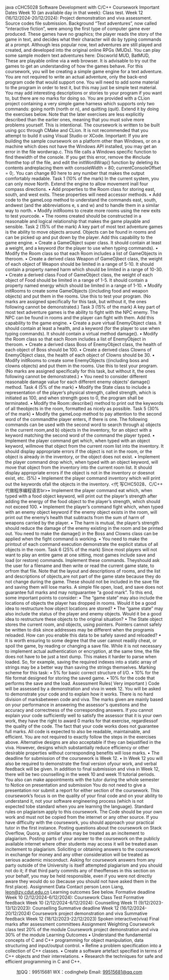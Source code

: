 java cCHC5028 Software Development with
C/C++
Coursework
Important Dates
Week 10 (an available day in that week): Class test.
Week 12 (16/12/2024-20/12/2024): Project demonstration and viva assessment. Source 
codes file submission.
Background
“Text adventures”, now called “interactive fiction”, were among the first type of computer
game ever produced. These games have no graphics; the player reads the story of the
game in text, and decides what their character will do by typing commands at a prompt.
Although less popular now, text adventures are still played and created, and developed
into the original online RPGs (MUDs). You can play some sample modern text
adventures here:
Discworld MUD, BatMUD, 
These are playable online via a web browser. It is advisable to try out the games to get
an understanding of how the games behave.
For this coursework, you will be creating a simple game engine for a text adventure.
You are not required to write an actual adventure, only the back-end program code that
would support one. You will need to add some material to the program in order to test it,
but this may just be simple test material. You may add interesting descriptions or stories
to your program if you want to, but there are no marks for doing so.
You are provided with a CLion project containing a very simple game harness which
supports only two commands: going north (north or n), and quitting (quit). Extend it
by doing the exercises below. Note that the later exercises are less explicitly described
than the earlier ones, meaning that you must solve more problems yourself. This is
intentional.
The coursework is written to be built using gcc through CMake and CLion. It is not
recommended that you attempt to build it using Visual Studio or XCode.
Important: If you are building the sample coursework on a platform other than Windows, or 
on a machine which does not have the Windows API installed, you may get an error in the
file wordwrap.c. This file calls a Windows specific function to find thewidth of the console. If 
you get this error, remove the #include  fromthe top of the file, and edit
the initWordWrap() function by deleting its contents andreplacing them with 
consoleWidth = 80; currentConsoleOffset = 0;. You can change 80 here to any
number that makes the output comfortably readable.
Task 1 (10% of the mark)
In the current system, you can only move North. Extend the engine to allow movement inall
four compass directions.
• Add properties to the Room class for storing east, south, and west exits. These
properties will need accessor methods.
• Add code to the gameLoop method to understand the commands east, south, andwest 
(and the abbreviations e, s and w) and to handle them in a similar way to north.
• Modify initRooms to create more rooms using the new exits to test yourcode.
• The rooms created should be constructed in a reasonable and logical relationship that 
makes the game playable and sensible.
Task 2 (15% of the mark)
A key part of most text adventure games is the ability to move objects around. Objects 
can be found in rooms and can be picked up and put down by the player. Add this 
capability to the game engine.
• Create a GameObject super class. It should contain at least a weight, and a
keyword (for the player to use when typing commands).
• Modify the Room class so that each Room includes a list of GameObjects in theroom.
• Create a derived class Weapon of GameOjbect class, the weight of each object of 
Weapon should be limited in a range of 5-10. It should contain a property named 
harm which should be limited in a range of 10-30. 
• Create a derived class Food of GameObject class, the weight of each object of Food
should be limited in a range of 1-5. It should contain a property named energy which 
should be limited in a range of 1-10. 
• Modify initRooms to create some GameObjects ((including food and weapon objects)
and put them in the rooms. Use this to test your program. (No marks are assigned 
specifically for this task, but without it, the ones following cannot be demonstrated.)
Task 3 (15% of the mark)
A key part of most text adventure games is the ability to fight with the NPC enemy. The 
NPC can be found in rooms and the player can fight with them. Add this capability to 
the game engine.
• Create a pure virtual EnemyObject class. It should contain at least a health, and a 
keyword (for the player to use when typing commands). It should contain a virtual 
method damage().
• Modify the Room class so that each Room includes a list of EnemyObject in theroom.
• Create a derived class Boss of EnemyObject class, the health of each object of 
Boss should be 100.
• Create a derived class Clowns of EnemyObject class, the health of each object of 
Clowns should be 30.
• Modify initRooms to create some EnemyObjects ((including boss and clowns 
objects) and put them in the rooms. Use this to test your program. (No marks are 
assigned specifically for this task, but without it, the ones following cannot be
demonstrated.)
• You need to consider different reasonable damage value for each different 
enemy objects’ damage() method.
Task 4 (5% of the mark)
• Modify the State class to include a representation of the player’s physical strength,
called strength, which is initiated as 100, and when strength goes to 0, the program 
shall be terminated. 
• Modify the Room::describe() method to print out the keywords of all theobjects in the 
room, formatted as nicely as possible.
Task 5 (30% of the mark)
• Modify the gameLoop method to pay attention to the second word of the commandthe
player enters, if there is one. The following commands can be used with the second 
word to search through a) objects in the current room,and b) objects in the inventory, for 
an object with a keyword matching the second word of the command the player typed. 
• Implement the player command get which, when typed with an object keyword, willmove 
that object from the current room list into the inventory. It should display appropriate 
errors if the object is not in the room, or the object is already in the inventory, or the 
object does not exist. 
• Implement the player command drop which, when typed with an object keyword, will 
move that object from the inventory into the current room list. It should display
appropriate errors if the object is not in the inventory or doesnot exist, etc. (5%)
• Implement the player command inventory which will print out the keywords ofall the
objects in the inventory. <代 写CHC5028、C/C++
代做程序编程语言br>• Implement the player command eat which, when typed with a food object
keyword, will print out the player’s strength after adding the energy of the food 
object to the player’s strength, which should not exceed 100.
• Implement the player’s command fight which, when typed with an enemy 
object keyword if the enemy object exists in the room, will print out the enemy’s 
health that subtracts from the sum of harm of weapons carried by the player.
• The harm is mutual, the player’s strength should reduce the damage of the 
enemy existing in the room and be printed out. You need to make the damage()
in the Boss and Clowns class can be applied when the fight command is 
working. 
• You need to make the printout of each command execution demonstrate the 
explicit status of all objects in the room.
Task 6 (25% of the mark)
Since most players will not want to play an entire game at one sitting, most games include
save and load (or restore) commands. Implement these commands. Theyshould ask the
user for a filename and then write or read the current game state, to orfrom that file.
Note that the layout and descriptions of rooms, and the list and descriptions of objects,are not 
part of the game state because they do not change during the game. These should not be
included in the save file and saving them will lose marks.
A simple file open, load, and save does not guarantee full marks and may notguarantee
“a good mark”.
To this end, some important points to consider:
• The “game state” may also include the locations of objects the player has dropped in
rooms. Would it be a good idea to restructure how object locations are stored?
• The “game state” may also include the status of the player and enemy objects. Would it 
be a good idea to restructure these objects to the original situation?
• The State object stores the current room, and objects, using pointers. Pointers cannot
safely be written to disk since addresses may be different when the programis reloaded.
How can you enable this data to be safely saved and reloaded?
• It is worth ensuring to some degree that the user cannot readily cheat, or spoil the game, 
by reading or changing a save file. While it is not necessary to implement actual 
authentication or encryption, at the same time, the file does not have to be just a text 
dump. This makes it harder to parse when loaded. So, for example, saving the required 
indexes into a static array of strings may be a better way than saving the strings 
themselves.
Marking scheme for this task:
• 5% for basic correct structure of I/O.
• 10% for the file format designed for storing the saved game.
• 10% for the code that performs the save and the load.
Assessment Rules( Very important )
Code will be assessed by a demonstration and viva in week 12. You will be asked to
demonstrate your code and to explain how it works. There is no hard division of 
marksbetween code and viva. The marks given are mainly based on your performance 
in answering the assessor's questions and the accuracy and correctness of the 
corresponding answers.
If you cannot explain your code sufficiently well to satisfy the assessor that it is your 
own work, they have the right to award 0 marks for that exercise, regardlessof the 
quality of the code.
The fact that your code works does not guarantee full marks. All code is expected to 
also be readable, maintainable, and efficient. You are not required to exactly follow the steps
in the exercises above. Alternative designs are also acceptable if they can bejustified in the 
viva. However, designs which substantially reduce efficiency or other desirable properties 
without corresponding benefits will lose marks.
• The deadline for submission of the coursework is Week 12.
• In Week 12 you will also be required to demonstrate the final version ofyour
work, and verbal feedback will be given.
In addition to final submission and viva in Week 12, there will be two counselling in
the week 10 and week 11 tutorial periods. You also can make appointments with the 
tutor during the whole semester to 
Notice on presentation and submission
You do not need to give a presentation nor submit a report for either section of the
coursework. This coursework’s focus is on the quality of your final code and on your ability to
understand it, not your software engineering process (which is not expected tobe standard 
when you are learning the language).
Standard rules on plagiarism apply to this coursework.
The Code should be your own work and must not be copied from the internet or any 
other source. If you have difficulty with the coursework, you should approach your practical 
tutor in the first instance. Posting questions about the coursework on Stack Overflow, Quora, 
or similar sites may be treated as an incitement to plagiarism. Posting parts of your answer to 
the coursework on the publicly available internet where other students may access it will be 
treated asan incitement to plagiarism. Soliciting or obtaining answers to the coursework in
exchange for money and any other consideration will be treated as serious academic
misconduct. Asking for coursework answers from any party outside of the University is itself
attempted plagiarism and you should not do it; if that third party commits any of theoffenses in 
this section on your behalf, you may be held responsible, even if you were not directly aware 
they would do so (because you should not have asked them in the first place).
Assignment Data
Contact person Leon Liang, leon@zy.cdut.edu.cn
Learning outcomes See below.
Formative deadline Week 10 (2/12/2024-6/12/2024):
Coursework Class Test
Formative feedback Week 10 (2/12/2024-6/12/2024):
Counselling
Week 11 (9/12/2023-13/12/2023):
 Counselling
Summative deadline Week 12 (16/12/2024-20/12/2024) 
Coursework project demonstration and viva
Summative feedback Week 12 (18/12/2023-22/12/2023)
Spoken interactive(viva)
Final marks after assessment committees
Assignment Weighting Coursework class test 20% of the module
Coursework project demonstration and viva 30% of the 
module
Learning Outcomes
• Understand the fundamental concepts of C and C++ programming for object
manipulation, data structuring and input/output control.
• Refine a problem specification into a collection of C++ classes.
• Create a software artefact specified in terms of C++ objects and their interrelations.
• Research the techniques for safe and efficient programming in C and C++.

         
加QQ：99515681  WX：codinghelp  Email: 99515681@qq.com

